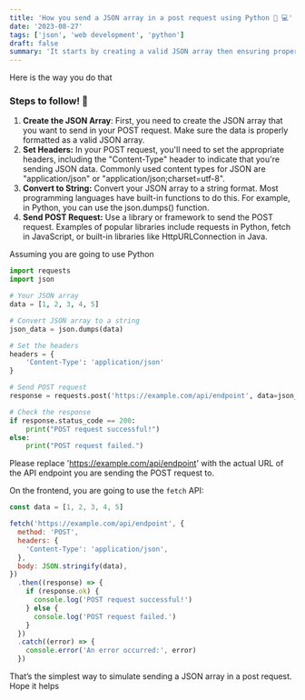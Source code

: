 ```yaml
---
title: 'How you send a JSON array in a post request using Python 🐍 💻'
date: '2023-08-27'
tags: ['json', 'web development', 'python']
draft: false
summary: 'It starts by creating a valid JSON array then ensuring proper headers, including its content type followed by converting the array to a string using Python and fetching with javaScript'
---
```


Here is the way you do that

### Steps to follow! 🌟

1. **Create the JSON Array**: First, you need to create the JSON array that you want to send in your POST request. Make sure the data is properly formatted as a valid JSON array.
2. **Set Headers:** In your POST request, you'll need to set the appropriate headers, including the "Content-Type" header to indicate that you're sending JSON data. Commonly used content types for JSON are "application/json" or "application/json;charset=utf-8".
3. **Convert to String:** Convert your JSON array to a string format. Most programming languages have built-in functions to do this. For example, in Python, you can use the json.dumps() function.
4. **Send POST Request:** Use a library or framework to send the POST request. Examples of popular libraries include requests in Python, fetch in JavaScript, or built-in libraries like HttpURLConnection in Java.

Assuming you are going to use Python

```python
import requests
import json

# Your JSON array
data = [1, 2, 3, 4, 5]

# Convert JSON array to a string
json_data = json.dumps(data)

# Set the headers
headers = {
    'Content-Type': 'application/json'
}

# Send POST request
response = requests.post('https://example.com/api/endpoint', data=json_data, headers=headers)

# Check the response
if response.status_code == 200:
    print("POST request successful!")
else:
    print("POST request failed.")
```

Please replace 'https://example.com/api/endpoint' with the actual URL of the API endpoint you are sending the POST request to.

On the frontend, you are going to use the `fetch` API:

```javascript
const data = [1, 2, 3, 4, 5]

fetch('https://example.com/api/endpoint', {
  method: 'POST',
  headers: {
    'Content-Type': 'application/json',
  },
  body: JSON.stringify(data),
})
  .then((response) => {
    if (response.ok) {
      console.log('POST request successful!')
    } else {
      console.log('POST request failed.')
    }
  })
  .catch((error) => {
    console.error('An error occurred:', error)
  })
```

That’s the simplest way to simulate sending a JSON array in a post request. Hope it helps
